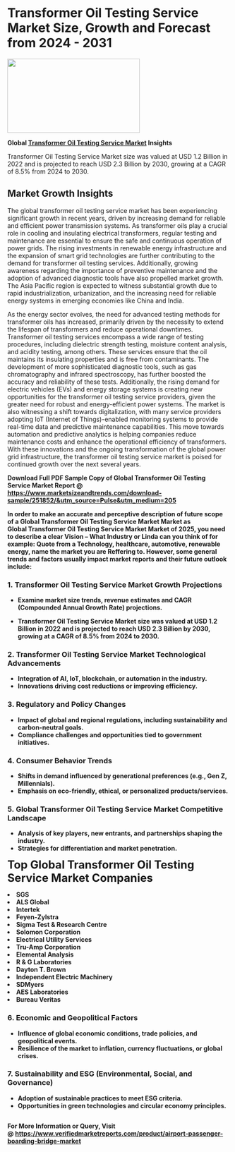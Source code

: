 <H1>Transformer Oil Testing Service Market Size, Growth and Forecast from 2024 - 2031</H1><img class="aligncenter size-medium wp-image-584254" src="https://thirdeyenews.in/wp-content/uploads/2024/09/Global-Market-Research-300x168.jpeg" alt="" width="300" height="168" /><p><strong>Global&nbsp;<a href="https://www.marketsizeandtrends.com/download-sample/251852/&amp;utm_source=Pulse&amp;utm_medium=205">Transformer Oil Testing Service Market</a> Insights</strong></p><p>Transformer Oil Testing Service Market size was valued at USD 1.2 Billion in 2022 and is projected to reach USD 2.3 Billion by 2030, growing at a CAGR of 8.5% from 2024 to 2030.</p><p><h2>Market Growth Insights</h2> <p>The global transformer oil testing service market has been experiencing significant growth in recent years, driven by increasing demand for reliable and efficient power transmission systems. As transformer oils play a crucial role in cooling and insulating electrical transformers, regular testing and maintenance are essential to ensure the safe and continuous operation of power grids. The rising investments in renewable energy infrastructure and the expansion of smart grid technologies are further contributing to the demand for transformer oil testing services. Additionally, growing awareness regarding the importance of preventive maintenance and the adoption of advanced diagnostic tools have also propelled market growth. The Asia Pacific region is expected to witness substantial growth due to rapid industrialization, urbanization, and the increasing need for reliable energy systems in emerging economies like China and India.</p> <p><strong></strong></p> <p>As the energy sector evolves, the need for advanced testing methods for transformer oils has increased, primarily driven by the necessity to extend the lifespan of transformers and reduce operational downtimes. Transformer oil testing services encompass a wide range of testing procedures, including dielectric strength testing, moisture content analysis, and acidity testing, among others. These services ensure that the oil maintains its insulating properties and is free from contaminants. The development of more sophisticated diagnostic tools, such as gas chromatography and infrared spectroscopy, has further boosted the accuracy and reliability of these tests. Additionally, the rising demand for electric vehicles (EVs) and energy storage systems is creating new opportunities for the transformer oil testing service providers, given the greater need for robust and energy-efficient power systems. The market is also witnessing a shift towards digitalization, with many service providers adopting IoT (Internet of Things)-enabled monitoring systems to provide real-time data and predictive maintenance capabilities. This move towards automation and predictive analytics is helping companies reduce maintenance costs and enhance the operational efficiency of transformers. With these innovations and the ongoing transformation of the global power grid infrastructure, the transformer oil testing service market is poised for continued growth over the next several years. <p><strong></p><p><span class=""><strong>Download Full PDF Sample Copy of Global Transformer Oil Testing Service Market Report</strong> @ <a href="https://www.marketsizeandtrends.com/download-sample/251852/&amp;utm_source=Pulse&amp;utm_medium=205" target="_blank">https://www.marketsizeandtrends.com/download-sample/251852/&amp;utm_source=Pulse&amp;utm_medium=205</a></span></p><p>In order to make an accurate and perceptive description of future scope of a Global&nbsp;Transformer Oil Testing Service Market Market as Global&nbsp;Transformer Oil Testing Service Market Market of 2025, you need to describe a clear Vision &ndash; What Industry or Linda can you think of for example: Quote from a Technology, healthcare, automotive, renewable energy, name the market you are Reffering to. However, some general trends and factors usually impact market reports and their future outlook include:</p><h3>1.&nbsp;<strong>Transformer Oil Testing Service Market Growth Projections</strong></h3><ul><li>Examine market size trends, revenue estimates and CAGR (Compounded Annual Growth Rate) projections.</li><li><p>Transformer Oil Testing Service Market size was valued at USD 1.2 Billion in 2022 and is projected to reach USD 2.3 Billion by 2030, growing at a CAGR of 8.5% from 2024 to 2030.</p></li></ul><h3>2.&nbsp;<strong>Transformer Oil Testing Service Market Technological Advancements</strong></h3><ul><li>Integration of AI, IoT, blockchain, or automation in the industry.</li><li>Innovations driving cost reductions or improving efficiency.</li></ul><h3>3.&nbsp;<strong>Regulatory and Policy Changes</strong></h3><ul><li>Impact of global and regional regulations, including sustainability and carbon-neutral goals.</li><li>Compliance challenges and opportunities tied to government initiatives.</li></ul><h3>4.&nbsp;<strong>Consumer Behavior Trends</strong></h3><ul><li>Shifts in demand influenced by generational preferences (e.g., Gen Z, Millennials).</li><li>Emphasis on eco-friendly, ethical, or personalized products/services.</li></ul><h3>5.&nbsp;<strong>Global Transformer Oil Testing Service Market Competitive Landscape</strong></h3><ul><li>Analysis of key players, new entrants, and partnerships shaping the industry.</li><li>Strategies for differentiation and market penetration.</li></ul><p data-pm-slice="1 1 []"><span style="color: inherit; font-family: inherit; font-size: 25px;">Top Global Transformer Oil Testing Service Market Companies</span></p><div class="" data-test-id=""><p><li>SGS</li><li> ALS Global</li><li> Intertek</li><li> Feyen-Zylstra</li><li> Sigma Test & Research Centre</li><li> Solomon Corporation</li><li> Electrical Utility Services</li><li> Tru-Amp Corporation</li><li> Elemental Analysis</li><li> R & G Laboratories</li><li> Dayton T. Brown</li><li> Independent Electric Machinery</li><li> SDMyers</li><li> AES Laboratories</li><li> Bureau Veritas</li></p></div><h3>6.&nbsp;<strong>Economic and Geopolitical Factors</strong></h3><ul><li>Influence of global economic conditions, trade policies, and geopolitical events.</li><li>Resilience of the market to inflation, currency fluctuations, or global crises.</li></ul><h3>7.&nbsp;<strong>Sustainability and ESG (Environmental, Social, and Governance)</strong></h3><ul><li>Adoption of sustainable practices to meet ESG criteria.</li><li>Opportunities in green technologies and circular economy principles.</li></ul><h2><strong style="font-size: 14px;">For More Information or Query, Visit @&nbsp;</strong><a style="background-color: #ffffff; font-size: 14px;" href="https://www.marketsizeandtrends.com/report/transformer-oil-testing-service-market/" target="_blank">https://www.verifiedmarketreports.com/product/airport-passenger-boarding-bridge-market</a></h2>
